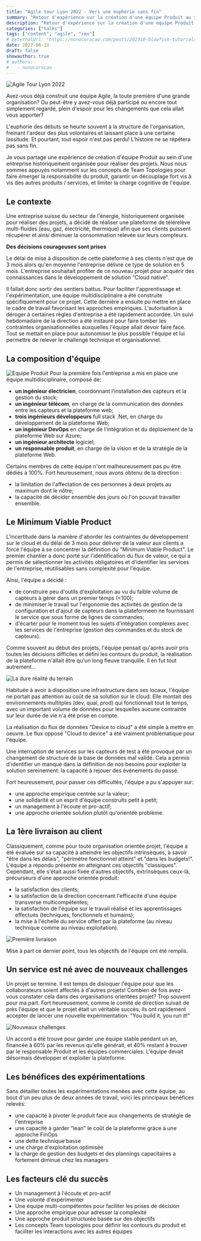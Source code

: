 ```yaml
---
title: "Agile tour Lyon 2022 - Vers une euphorie sans fin"
summary: "Retour d'expérience sur la création d'une équipe Produit au sein d'une entreprise historiquement organisée pour réaliser des projets."
description: "Retour d'expérience sur la création d'une équipe Produit au sein d'une entreprise historiquement organisée pour réaliser des projets."
categories: ["talks"]
tags: ["content", "agile", "rex"]
# externalUrl: "https://nunocoracao.com/posts/202310-blowfish-tutorial/"
date: 2022-06-11
draft: false
showauthor: true
# authors:
#   - nunocoracao
---
```


![Agile Tour Lyon 2022](/img/conference_agile-tour-lyon-2022-800x450.png)

Avez-vous déjà construit une équipe Agile, la toute première d'une grande organisation? Ou peut-être y avez-vous déjà participé ou encore tout simplement regardé, plein d'espoir pour les changements que cela allait vous apporter?

L'euphorie des débuts se heurte souvent à la structure de l'organisation, freinant l'ardeur des plus volontaires et laissant place à une certaine lassitude. Et pourtant, tout espoir n'est pas perdu! L'histoire ne se répétera pas sans fin. 

Je vous partage une expérience de création d'équipe Produit au sein d'une entreprise historiquement organisée pour réaliser des projets. Nous nous sommes appuyés notamment sur les concepts de Team Topologies pour faire émerger la responsabilité du produit, garantir un découplage fort vis à vis des autres produits / services, et limiter la charge cognitive de l'équipe.

## Le contexte

Une entreprise suisse du secteur de l'énergie, historiquement organisée pour réaliser des projets, a décidé de réaliser une plateforme de télérelève multi-fluides (eau, gaz, électricité, thermique) afin que ses clients puissent récupérer et ainsi diminuer la consommation relevée sur leurs compteurs. 

**Des décisions courageuses sont prises**

Le délai de mise à disposition de cette plateforme à ses clients n'est que de 3 mois alors qu'en moyenne l'entreprise délivre ce type de solution en 5 mois. L'entreprise souhaitait profiter de ce nouveau projet pour acquérir des connaissances dans le développement de solution "Cloud native". 

Il fallait donc sortir des sentiers battus. Pour faciliter l'apprentissage et l'expérimentation, une équipe multidisciplinaire a été construite spécifiquement pour ce projet. Cette dernière a ensuite pu mettre en place le cadre de travail favorisant les approches empiriques. L'autorisation à déroger à certaines règles d'entreprise a été rapidement accordée. Un suivi hebdomadaire de la direction a été instauré pour faire tomber les contraintes organisationnelles auxquelles l'équipe allait devoir faire face. Tout se mettait en place pour autonomiser le plus possible l'équipe et lui permettre de relever le challenge technique et organisationnel.

## La composition d'équipe

![Equipe Produit](/img/equipe-800x400.png)
Pour la première fois l'entreprise a mis en place une équipe multidisciplinaire, composé de:
- **un ingénieur électricien**, coordonnant l'installation des capteurs et la gestion du stock;
- **un ingénieur télécom**, en charge de la communication des données entre les capteurs et la plateforme web;
- **trois ingénieurs développeurs** full stack .Net, en charge du développement de la plateforme Web;
- **un ingénieur DevOps** en charge de l'intégration et du déploiement de la plateforme Web sur Azure;
- **un ingénieur architecte** logiciel;
- **un responsable produit**, en charge de la vision et de la stratégie de la plateforme Web.

Certains membres de cette équipe n'ont malheureusement pas pu être dédiés à 100%. Fort heureusement, nous avons obtenu de la direction :
- la limitation de l'affectation de ces personnes à deux projets au maximum dont le nôtre;
- la capacité de décider ensemble des jours où l'on pouvait travailler ensemble.

## Le Minimum Viable Product

L'incertitude dans la manière d'aborder les contraintes du développement sur le cloud et du délai de 3 mois pour délivrer de la valeur aux clients a forcé l'équipe à se concentrer la définition du "Minimum Viable Product". Le premier chantier a donc porté sur l'identification du flux de valeur, ce qui a permis de sélectionner les activités obligatoires et d'identifier les services de l'entreprise, réutilisables sans complexité pour l'équipe.

Ainsi, l'équipe a décidé :
- de construire peu d'outils d'exploitation au vu du faible volume de capteurs à gérer dans un premier temps (<100);
- de minimiser le travail sur l'ergonomie des activités de gestion de la configuration et d'ajout de capteurs dans la plateformeen ne fournissant le service que sous forme de lignes de commandes;
- d'écarter pour le moment tous les sujets d'intégration complexes avec les services de l'entreprise (gestion des commandes et du stock de capteurs).

Comme souvent au début des projets, l'équipe pensait qu'après avoir pris toutes les décisions difficiles et défini les contours du produit, la réalisation de la plateforme n'allait être qu'un long fleuve tranquille. Il en fut tout autrement...

![La dure réalité du terrain](/img/conference_agile-tour-lyon-2022_realisation_mvp-800x400.png)

Habituée à avoir à disposition une infrastructure dans ses locaux, l'équipe ne portait pas attention au coût de sa solution sur le cloud. Elle montait des environnements multitples (dev, qual, prod) qui fonctionnait tout le temps, avec un important volume de données pour lesquelles aucune contrainte sur leur durée de vie n'a été prise en compte.

La réalisation du flux de données "Device to cloud" a été simple à mettre en oeuvre. Le flux opposé "Cloud to device" a été vraiment problématique pour l'équipe.

Une interruption de services sur les capteurs de test a été provoqué par un changement de structure de la base de données mal validé. Cela a permis d'identifier un manque dans la définition de nos besoins pour exploiter la solution sereinement: la capacité à rejouer des événements du passé.

Fort heureusement, pour passer ces difficultés, l'équipe a pu s'appuyer sur:
- une approche empirique centrée sur la valeur;
- une solidarité et un esprit d'équipe construits petit à petit;
- un management à l'écoute et pro-actif;
- une approche orientée solution plutôt qu'orientée problème.

## La 1ère livraison au client

Classiquement, comme pour toute organisation orientée projet, l'équipe a été évaluée sur sa capacité à atteindre les objectifs intrinsèques, à savoir "être dans les délais", "périmètre fonctionnel atteint" et "dans les budgets!". L'équipe a répondu présente en atteignant ces objectifs "classiques". Cependant, elle s'était aussi fixée d'autres objectifs, extrinsèques ceux-là, précurseurs d'une approche orientée produit:
- la satisfaction des clients;
- la satisfaction de la direction concernant l'efficacité d'une équipe transverse multicompétentes;
- la satisfaction de l'équipe sur le travail réalisé et les apprentissages effectués (techniques, fonctionnels et humains);
- la mise à l'échelle du service offert par la plateforme (au niveau technique comme au niveau exploitation).

![Première livraison](/img/conference_agile-tour-lyon-2022_1erelivraison_800x400.png)

Mise à part ce dernier point, tous les objectifs de l'équipe ont été remplis.

## Un service est né avec de nouveaux challenges

Un projet se termine. Il est temps de disloquer l'équipe pour que les collaborateurs soient affectés à d'autres projets! Combien de fois avez-vous constater cela dans des organisations orientées projet? Trop souvent pour ma part. Fort heureusement, comme le comité de direction suivait de près l'équipe et que le projet était un véritable succès, ils ont rapidement accepter de lancer une nouvelle expérimentation: "You build it, you run it!"

![Nouveaux challenges](/img/conference_agile-tour-lyon-2022_nouveaux-challenges_800x400.png)

Un accord a été trouvé pour garder une équipe stable pendant un an, financée à 60% par les revenus qu'elle générait, et 40% restant à trouver par le responsable Produit et les équipes commerciales. 
L'équipe devait désormais développer et exploiter la plateforme. 

## Les bénéfices des expérimentations

Sans détailler toutes les expérimentations menées avec cette équipe, au bout d'un peu plus de deux années de travail, voici les principaux bénéfices relevés:
- une capacité à pivoter le produit face aux changements de stratégie de l'entreprise
- une capacité à garder "lean" le coût de la plateforme grâce à une approche FinOps
- une dette technique basse 
- une charge d'exploitation optimisée
- la charge de gestion des budgets et des plannings capacitaires a fortement diminué chez les managers

## Les facteurs clé du succès

- Un management à l'écoute et pro-actif
- Une volonté d'expérimenter
- Une équipe multi-compétentes pour faciliter les prises de décision
- Une approche empirique pour adresser la complexité
- Une approche produit structurée basée sur des objectifs
- Les concepts Team topologies pour définir les contours du produit et faciliter les interactions avec les autres équipes


